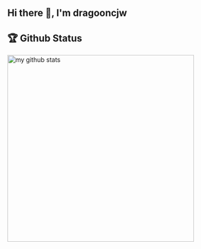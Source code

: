 ## Hi there 👋, I'm dragooncjw

## 🏆 Github Status
<p align="left">
  <img src="https://github-readme-stats.vercel.app/api?username=dragooncjw&show_icons=true&theme=tokyonight" alt="my github stats" width="420"/>
</P>
